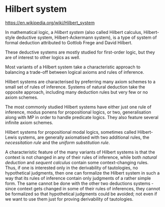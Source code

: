 # Hilbert system

https://en.wikipedia.org/wiki/Hilbert_system

In mathematical logic, a *Hilbert system* (also called Hilbert calculus, Hilbert-style deductive system, Hilbert-Ackermann system), is a type of system of formal deduction attributed to Gottlob Frege and David Hilbert.

These deductive systems are mostly studied for first-order logic, but they are of interest to other logics as well.

Most variants of a Hilbert system take a characteristic approach to balancing a trade-off between logical axioms and rules of inference.

Hilbert systems are characterised by preferring many axiom schemes to a small set of rules of inference. Systems of natural deduction take the opposite approach, including many deduction rules but very few or no axiom schemes.

The most commonly studied Hilbert systems have either just one rule of inference, modus ponens for propositional logics, or two, generalisation along with MP in order to handle predicate logics. They also feature several infinite axiom schemes.

Hilbert systems for propositional modal logics, sometimes called Hilbert-Lewis systems, are generally axiomatised with two additional rules, the *necessitation rule* and the *uniform substitution rule*.

A characteristic feature of the many variants of Hilbert systems is that the context is not changed in any of their rules of inference, while both *natural deduction* and *sequent calculus* contain some context-changing rules. Thus, if one is interested only in the derivability of tautologies, no hypothetical judgments, then one can formalize the Hilbert system in such a way that its rules of inference contain only judgments of a rather simple form. The same cannot be done with the other two deductions systems - since context gets changed in some of their rules of inferences, they cannot be formalized so that hypothetical judgments could be avoided; not even if we want to use them just for proving derivability of tautologies.
